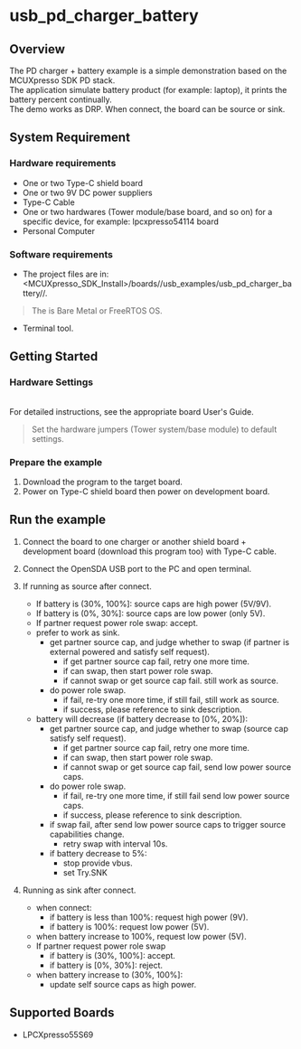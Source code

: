 # usb_pd_charger_battery



## Overview

The PD charger + battery example is a simple demonstration based on the MCUXpresso SDK PD stack.
<br> The application simulate battery product (for example: laptop), it prints the battery percent continually.
<br> The demo works as DRP. When connect, the board can be source or sink.

## System Requirement

### Hardware requirements

- One or two Type-C shield board
- One or two 9V DC power suppliers
- Type-C Cable
- One or two hardwares (Tower module/base board, and so on) for a specific device, for example: lpcxpresso54114 board
- Personal Computer


### Software requirements

- The project files are in: 
<br> <MCUXpresso_SDK_Install>/boards/<board>/usb_examples/usb_pd_charger_battery/<rtos>/<toolchain>.
> The <rtos> is Bare Metal or FreeRTOS OS.
- Terminal tool.


## Getting Started

### Hardware Settings

<br> For detailed instructions, see the appropriate board User's Guide.
> Set the hardware jumpers (Tower system/base module) to default settings.


### Prepare the example

1.  Download the program to the target board.
2.  Power on Type-C shield board then power on development board.

## Run the example

1.  Connect the board to one charger or another shield board + development board (download this program too) with Type-C cable.
2.  Connect the OpenSDA USB port to the PC and open terminal.
3.  If running as source after connect.
    - If battery is (30%, 100%]: source caps are high power (5V/9V).
    - If battery is (0%, 30%]: source caps are low power (only 5V).
    - If partner request power role swap: accept.
    - prefer to work as sink.
      - get partner source cap, and judge whether to swap (if partner is external powered and satisfy self request).
        - if get partner source cap fail, retry one more time.
        - if can swap, then start power role swap.
        - if cannot swap or get source cap fail. still work as source.
      - do power role swap.
        - if fail, re-try one more time, if still fail, still work as source.
        - if success, please reference to sink description.
    - battery will decrease (if battery decrease to [0%, 20%]):
      - get partner source cap, and judge whether to swap (source cap satisfy self request).
        - if get partner source cap fail, retry one more time.
        - if can swap, then start power role swap.
        - if cannot swap or get source cap fail, send low power source caps.
      - do power role swap.
        - if fail, re-try one more time, if still fail send low power source caps.
        - if success, please reference to sink description.
      - if swap fail, after send low power source caps to trigger source capabilities change.
        - retry swap with interval 10s.
      - if battery decrease to 5%:
        - stop provide vbus.
        - set Try.SNK

4.  Running as sink after connect.
    - when connect:
      - if battery is less than 100%: request high power (9V).
      - if battery is 100%: request low power (5V).
    - when battery increase to 100%, request low power (5V).
    - If partner request power role swap
      - if battery is (30%, 100%]: accept.
      - if battery is [0%, 30%]: reject.
    - when battery increase to (30%, 100%]:
      - update self source caps as high power.



## Supported Boards
- LPCXpresso55S69
